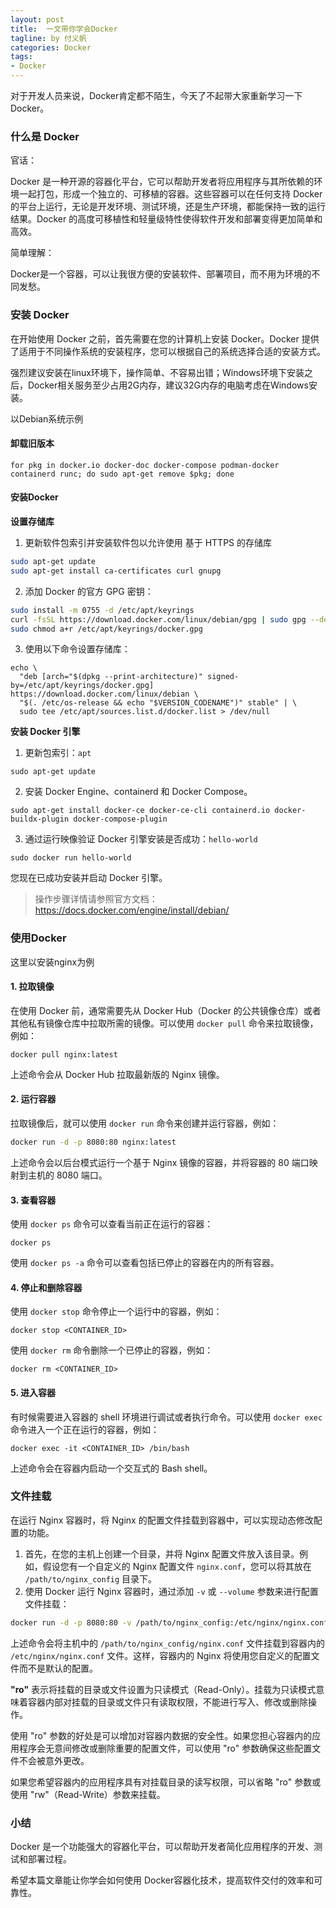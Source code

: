 ```yaml
---
layout: post
title:  一文带你学会Docker
tagline: by 付义帆
categories: Docker
tags:
- Docker
---
```


对于开发人员来说，Docker肯定都不陌生，今天了不起带大家重新学习一下Docker。

<!--more-->

### 什么是 Docker

官话：

Docker 是一种开源的容器化平台，它可以帮助开发者将应用程序与其所依赖的环境一起打包，形成一个独立的、可移植的容器。这些容器可以在任何支持 Docker 的平台上运行，无论是开发环境、测试环境，还是生产环境，都能保持一致的运行结果。Docker 的高度可移植性和轻量级特性使得软件开发和部署变得更加简单和高效。

简单理解：

Docker是一个容器，可以让我很方便的安装软件、部署项目，而不用为环境的不同发愁。

### 安装 Docker

在开始使用 Docker 之前，首先需要在您的计算机上安装 Docker。Docker 提供了适用于不同操作系统的安装程序，您可以根据自己的系统选择合适的安装方式。

强烈建议安装在linux环境下，操作简单、不容易出错；Windows环境下安装之后，Docker相关服务至少占用2G内存，建议32G内存的电脑考虑在Windows安装。

以Debian系统示例

#### 卸载旧版本

```shell
for pkg in docker.io docker-doc docker-compose podman-docker containerd runc; do sudo apt-get remove $pkg; done
```

#### 安装Docker

**设置存储库**

1. 更新软件包索引并安装软件包以允许使用 基于 HTTPS 的存储库

```sh
sudo apt-get update
sudo apt-get install ca-certificates curl gnupg
```

2. 添加 Docker 的官方 GPG 密钥：

```sh
sudo install -m 0755 -d /etc/apt/keyrings
curl -fsSL https://download.docker.com/linux/debian/gpg | sudo gpg --dearmor -o /etc/apt/keyrings/docker.gpg
sudo chmod a+r /etc/apt/keyrings/docker.gpg
```

3. 使用以下命令设置存储库：

````SH
echo \
  "deb [arch="$(dpkg --print-architecture)" signed-by=/etc/apt/keyrings/docker.gpg] https://download.docker.com/linux/debian \
  "$(. /etc/os-release && echo "$VERSION_CODENAME")" stable" | \
  sudo tee /etc/apt/sources.list.d/docker.list > /dev/null
````



**安装 Docker 引擎**

1. 更新包索引：`apt`

```SH
sudo apt-get update
```

2. 安装 Docker Engine、containerd 和 Docker Compose。

```SH
sudo apt-get install docker-ce docker-ce-cli containerd.io docker-buildx-plugin docker-compose-plugin
```

3. 通过运行映像验证 Docker 引擎安装是否成功：`hello-world`

```SH
sudo docker run hello-world
```

您现在已成功安装并启动 Docker 引擎。

> 操作步骤详情请参照官方文档：https://docs.docker.com/engine/install/debian/

### 使用Docker

这里以安装nginx为例

#### 1. 拉取镜像

在使用 Docker 前，通常需要先从 Docker Hub（Docker 的公共镜像仓库）或者其他私有镜像仓库中拉取所需的镜像。可以使用 `docker pull` 命令来拉取镜像，例如：

```shell
docker pull nginx:latest
```

上述命令会从 Docker Hub 拉取最新版的 Nginx 镜像。

#### 2. 运行容器

拉取镜像后，就可以使用 `docker run` 命令来创建并运行容器，例如：

```sh
docker run -d -p 8080:80 nginx:latest
```

上述命令会以后台模式运行一个基于 Nginx 镜像的容器，并将容器的 80 端口映射到主机的 8080 端口。

#### 3. 查看容器

使用 `docker ps` 命令可以查看当前正在运行的容器：

```
docker ps
```

使用 `docker ps -a` 命令可以查看包括已停止的容器在内的所有容器。

#### 4. 停止和删除容器

使用 `docker stop` 命令停止一个运行中的容器，例如：

```
docker stop <CONTAINER_ID>
```

使用 `docker rm` 命令删除一个已停止的容器，例如：

```
docker rm <CONTAINER_ID>
```

#### 5. 进入容器

有时候需要进入容器的 shell 环境进行调试或者执行命令。可以使用 `docker exec` 命令进入一个正在运行的容器，例如：

```
docker exec -it <CONTAINER_ID> /bin/bash
```

上述命令会在容器内启动一个交互式的 Bash shell。

### 文件挂载

在运行 Nginx 容器时，将 Nginx 的配置文件挂载到容器中，可以实现动态修改配置的功能。

1. 首先，在您的主机上创建一个目录，并将 Nginx 配置文件放入该目录。例如，假设您有一个自定义的 Nginx 配置文件 `nginx.conf`，您可以将其放在 `/path/to/nginx_config` 目录下。
2. 使用 Docker 运行 Nginx 容器时，通过添加 `-v` 或 `--volume` 参数来进行配置文件挂载：

```sh
docker run -d -p 8080:80 -v /path/to/nginx_config:/etc/nginx/nginx.conf:ro nginx:latest
```

上述命令会将主机中的 `/path/to/nginx_config/nginx.conf` 文件挂载到容器内的 `/etc/nginx/nginx.conf` 文件。这样，容器内的 Nginx 将使用您自定义的配置文件而不是默认的配置。



**"ro"** 表示将挂载的目录或文件设置为只读模式（Read-Only）。挂载为只读模式意味着容器内部对挂载的目录或文件只有读取权限，不能进行写入、修改或删除操作。

使用 "ro" 参数的好处是可以增加对容器内数据的安全性。如果您担心容器内的应用程序会无意间修改或删除重要的配置文件，可以使用 "ro" 参数确保这些配置文件不会被意外更改。

如果您希望容器内的应用程序具有对挂载目录的读写权限，可以省略 "ro" 参数或使用 "rw"（Read-Write）参数来挂载。

### 小结

Docker 是一个功能强大的容器化平台，可以帮助开发者简化应用程序的开发、测试和部署过程。

希望本篇文章能让你学会如何使用 Docker容器化技术，提高软件交付的效率和可靠性。
